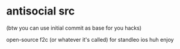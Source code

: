 # antisocial src
(btw you can use initial commit as base for you hacks)

open-source f2c (or whatever it's called) for standleo ios huh enjoy